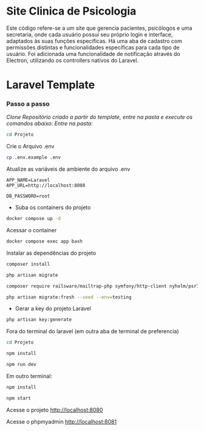 # Site Clinica de Psicologia
Este código refere-se a um site que gerencia pacientes, psicólogos e uma secretaria, onde cada usuário possui seu próprio login e interface, adaptados às suas funções específicas. Há uma aba de cadastro com permissões distintas e funcionalidades específicas para cada tipo de usuário. Foi adicionada uma funcionalidade de notificação através do Electron, utilizando os controllers nativos do Laravel.

# Laravel Template

### Passo a passo
*Clone Repositório criado a partir do template, entre na pasta e execute os comandos abaixo:
Entre na pasta:*
```sh
cd Projeto
```

Crie o Arquivo .env
```sh
cp .env.example .env
```

Atualize as variáveis de ambiente do arquivo .env
```dosini
APP_NAME=Laravel
APP_URL=http://localhost:8080

DB_PASSWORD=root
```

- Suba os containers do projeto
```sh
docker compose up -d
```
Acessar o container
```sh
docker compose exec app bash
```
Instalar as dependências do projeto
```sh
composer install
```

```sh
php artisan migrate
```

```sh
composer require railsware/mailtrap-php symfony/http-client nyholm/psr7
```

```sh
php artisan migrate:fresh --seed --env=testing
```

- Gerar a key do projeto Laravel

```sh
php artisan key:generate
```
Fora do terminal do laravel (em outra aba de terminal de preferencia)
```sh
cd Projeto
```
```sh
npm install
```
```sh
npm run dev
```
Em outro terminal:
```sh
npm install
```
```sh
npm start
```

Acesse o projeto
[http://localhost:8080](http://localhost:8080)

Acesse o phpmyadmin
[http://localhost:8081](http://localhost:8081)

